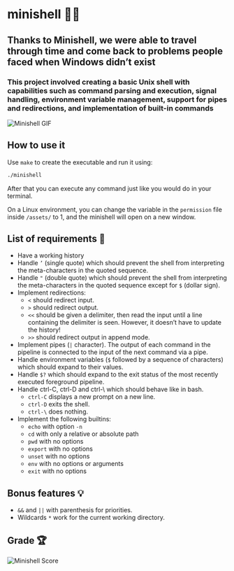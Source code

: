 # minishell 🧑‍💻

## Thanks to Minishell, we were able to travel through time and come back to problems people faced when Windows didn’t exist

### This project involved creating a basic Unix shell with capabilities such as command parsing and execution, signal handling, environment variable management, support for pipes and redirections, and implementation of built-in commands

![Minishell GIF](https://i.imgur.com/Wo8GYQ7.gif)

## How to use it
Use `make` to create the executable and run it using:
```bash
./minishell
```
After that you can execute any command just like you would do in your terminal.

On a Linux environment, you can change the variable in the `permission` file inside `/assets/` to 1, and the minishell will open on a new window.

## List of requirements 🫡

- Have a working history
- Handle `’` (single quote) which should prevent the shell from interpreting the meta-characters in the quoted sequence.
- Handle `"` (double quote) which should prevent the shell from interpreting the meta-characters in the quoted sequence except for `$` (dollar sign).
- Implement redirections:
    - `<` should redirect input.
    - `>` should redirect output.
    - `<<` should be given a delimiter, then read the input until a line containing the delimiter is seen. However, it doesn’t have to update the history!
    - `>>` should redirect output in append mode.
- Implement pipes (`|` character). The output of each command in the pipeline is connected to the input of the next command via a pipe.
- Handle environment variables (`$` followed by a sequence of characters) which should expand to their values.
- Handle `$?` which should expand to the exit status of the most recently executed foreground pipeline.
- Handle ctrl-C, ctrl-D and ctrl-\ which should behave like in bash.
    - `ctrl-C` displays a new prompt on a new line.
    - `ctrl-D` exits the shell.
    - `ctrl-\` does nothing.
- Implement the following builtins:
    - `echo` with option `-n`
    - `cd` with only a relative or absolute path
    - `pwd` with no options
    - `export` with no options
    - `unset` with no options
    - `env` with no options or arguments
    - `exit` with no options

## Bonus features 💡

- `&&` and `||` with parenthesis for priorities.
- Wildcards `*` work for the current working directory.

## Grade 🏆
![Minishell Score](https://i.imgur.com/BVdCiaq.png)